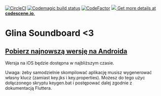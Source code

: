 [![CircleCI](https://circleci.com/gh/CukierPuder420/glina_soundboard/tree/master.svg?style=svg)](https://circleci.com/gh/CukierPuder420/glina_soundboard/tree/master)
[![Codemagic build status](https://api.codemagic.io/apps/5cb994184bb674156778b4f5/5cb994184bb674156778b4f4/status_badge.svg)](https://codemagic.io/apps/5cb994184bb674156778b4f5/5cb994184bb674156778b4f4/latest_build)
[![CodeFactor](https://www.codefactor.io/repository/github/cukierpuder420/glina_soundboard/badge)](https://www.codefactor.io/repository/github/cukierpuder420/glina_soundboard)
[![](https://codescene.io/projects/4704/status.svg) Get more details at **codescene.io**.](https://codescene.io/projects/4704/jobs/latest-successful/results)

# Glina Soundboard &lt;3

## [Pobierz najnowszą wersję na Androida](https://s3.eu-central-1.amazonaws.com/glina-soundboard/app-release.apk)
Wersja na iOS będzie dostępna w najbliższym czasie.

Uwaga: żeby samodzielnie skompilować aplikację musisz wygenerować własny klucz (zamiast key.jks i key.properties). Możesz do tego użyc dołączonego skryptu keygen.bat i postępować dalej zgodnie z dokumentacją Fluttera.
